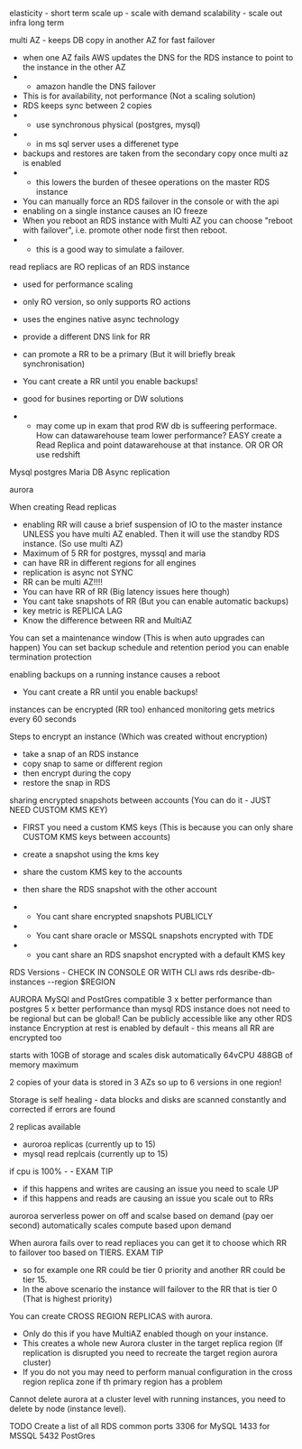 elasticity - short term scale up - scale with demand
scalability - scale out infra long term

multi AZ - keeps DB copy in another AZ for fast failover
- when one AZ fails AWS updates the DNS for the RDS instance to point to the instance in the other AZ
- - amazon handle the DNS failover
- This is for availability, not performance (Not a scaling solution)
- RDS keeps sync between 2 copies
- - use synchronous physical (postgres, mysql)
- - in ms sql server uses a differenet type
- backups and restores are taken from the secondary copy once multi az is enabled
- - this lowers the burden of thesee operations on the master RDS instance
- You can manually force an RDS failover in the console or with the api
- enabling on a single instance causes an IO freeze
- When you reboot an RDS instance with Multi AZ you can choose "reboot with failover", i.e. promote other node first then reboot.
- - this is a good way to simulate a failover.

read repliacs are RO replicas of an RDS instance
- used for performance scaling
- only RO version, so only supports RO actions
- uses the engines native async technology
- provide a different DNS link for RR
- can promote a RR to be a primary (But it will briefly break synchronisation)
- You cant create a RR until you enable backups!

- good for busines reporting or DW solutions
- - may come up in exam that prod RW db is suffeering performace. How can datawarehouse team lower performance? EASY create a Read Replica and point datawarehouse at that instance. OR OR OR use redshift

Mysql
postgres
Maria DB
Async replication

aurora

When creating Read replicas
- enabling RR will cause a brief suspension of IO to the master instance UNLESS you have multi AZ enabled. Then it will use the standby RDS instance. (So use multi AZ)
- Maximum of 5 RR for postgres, myssql and maria
- can have RR in different regions for all engines
- replication is async not SYNC
- RR can be multi AZ!!!!
- You can have RR of RR (Big latency issues here though)
- You cant take snapshots of RR (But you can enable automatic backups)
- key metric is REPLICA LAG
- Know the difference between RR and MultiAZ

You can set a maintenance window (This is when auto upgrades can happen)
You can set backup schedule and retention period
you can enable termination protection

enabling backups on a running instance causes a reboot
- You cant create a RR until you enable backups!

instances can be encrypted (RR too)
enhanced monitoring gets metrics every 60 seconds

Steps to encrypt an instance (Which was created without encryption)
- take a snap of an RDS instance
- copy snap to same or different region
- then encrypt during the copy
- restore the snap in RDS

sharing encrypted snapshots between accounts (You can do it - JUST NEED CUSTOM KMS KEY)
- FIRST you need a custom KMS keys (This is because you can only share CUSTOM KMS keys between accounts)
- create a snapshot using the kms key
- share the custom KMS key to the accounts
- then share the RDS snapshot with the other account

- - You cant share encrypted snapshots PUBLICLY
- - You cant share oracle or MSSQL snapshots encrypted with TDE
- - you cant share an RDS snapshot encrypted with a default KMS key

RDS Versions - CHECK IN CONSOLE OR WITH CLI
aws rds desribe-db-instances --region $REGION       

AURORA
MySQl and PostGres compatible
3 x better performance than postgres
5 x better performance than mysql
RDS instance does not need to be regional but can be global!
Can be publicly accessible like any other RDS instance
Encryption at rest is enabled by default - this means all RR are encrypted too

starts with 10GB of storage and scales disk automatically
64vCPU 488GB of memory maximum

2 copies of your data is stored in 3 AZs so up to 6 versions in one region!

Storage is self healing - data blocks and disks are scanned constantly and corrected if errors are found  

2 replicas available
- auroroa replicas (currently up to 15)
- mysql read replcais (currently up to 15)

if cpu is 100% - - EXAM TIP
- if this happens and writes are causing an issue you need to scale UP
- if this happens and reads are causing an issue you scale out to RRs

auroroa serverless
power on off and scalse based on demand (pay oer second)
automatically scales compute based upon demand 

When aurora fails over to read repliaces you can get it to choose which RR to failover too based on TIERS. EXAM TIP
- so for example one RR could be tier 0 priority and another RR could be tier 15.
- In the above scenario the instance will failover to the RR that is tier 0 (That is highest priority)

You can create CROSS REGION REPLICAS with aurora.
- Only do this if you have MultiAZ enabled though on your instance.
- This creates a whole new Aurora cluster in the target replica region (If replication is disrupted you need to recreate the target region aurora cluster)
- If you do not you may need to perform manual configuration in the cross region replica zone if th primary region has a problem

Cannot delete aurora at a cluster level with running instances, you need to delete by node (instance level).

TODO
Create a list of all RDS common ports
3306 for MySQL
1433 for MSSQL
5432 PostGres